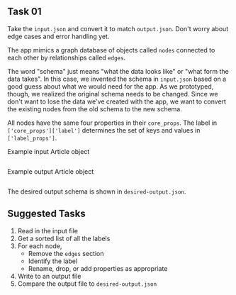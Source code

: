 ## Task 01

Take the `input.json` and convert it to match `output.json`. Don't worry about edge cases and error handling yet. 

The app mimics a graph database of objects called `nodes` connected to each other by relationships called `edges`. 

The word "schema" just means "what the data looks like" or "what form the data takes". In this case, we invented the schema in `input.json` based on a good guess about what we would need for the app. As we prototyped, though, we realized the original schema needs to be changed. Since we don't want to lose the data we've created with the app, we want to convert the existing nodes from the old schema to the new schema. 

All nodes have the same four properties in their `core_props`. The label in `['core_props']['label']` determines the set of keys and values in `['label_props']`. 

Example input Article object

```

```

Example output Article object

```

```

The desired output schema is shown in `desired-output.json`. 

## Suggested Tasks

1. Read in the input file
1. Get a sorted list of all the labels
1. For each node,
    - Remove the `edges` section
    - Identify the label
    - Rename, drop, or add properties as appropriate
1. Write to an output file
1. Compare the output file to `desired-output.json`
